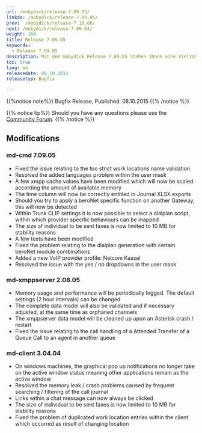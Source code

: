 ```yaml
---
url: /mobydick/release-7.09.05/
linkde: /mobydick/release-7.09.05/
prev:  /mobydick/release-7.10.00/
next: /mobydick/release-7.09.04/
weight: 160
title: Release 7.09.05
keywords: 
  - Release 7.09.05
description: Mit dem mobydick Release 7.09.05 stehen Ihnen eine Vielzahl an neuen Funtionen zur Verfügung.
toc: true
lang: en
releasedate: 08.10.2015 
releasetyp: Bugfix

---
```


{{%notice note%}}
Bugfix Release, Published: 08.10.2015 
{{% /notice %}}

{{% notice tip%}}
Should you have any questions please use the [Community Forum](http://community.pascom.net/forum.php?langid=6 "Visit our Forum").
{{% /notice %}}

## Modifications


### md-cmd 7.09.05

*   Fixed the issue relating to the too strict work locations name validation
*   Resolved the added languages problem within the user mask 
*   A few xmpp cache values have been modified which will now be scaled according the amount of available memory
*   The time column will now be correctly entitled in Journal XLSX exports
*   Should you try to apply a beroNet specific function on another Gateway, this will now be detected
*   Within Trunk CLIP settings it is now possible to select a dialplan script, within which provider specific behaviours can be mapped
*   The size of individual to be sent faxes is now limited to 10 MB for stability reasons
*   A few texts have been modified
*   Fixed the problem relating to the dialplan generation with certain beroNet module combinations
*   Added a new VoIP provider profile: Netcom Kassel
*   Resolved the issue with the yes / no dropdowns in the user mask

### md-xmppserver 2.08.05

*   Memory usage and performance will be periodically logged. The default settings (2 hour intervals) can be changed
*   The complete data model will also be validated and if necessary adjusted, at the same time as orphaned channels
*   The xmppserver data model will be cleaned up upon an Asterisk crash / restart
*   Fixed the issue relating to the call handling of a Attended Transfer of a Queue Call to an agent in another queue

### md-client 3.04.04

*   On windows machines, the graphical pop up notifications no longer take on the active window status meaning other applications remain as the active window
*   Resolved the memory leak / crash problems caused by frequent searching / filtering of the call journal
*   Links within a chat message can now always be clicked
*   The size of individual to be sent faxes is now limited to 10 MB for stability reasons
*   Fixed the problem of duplicated work location entries within the client which occurred as result of changing location